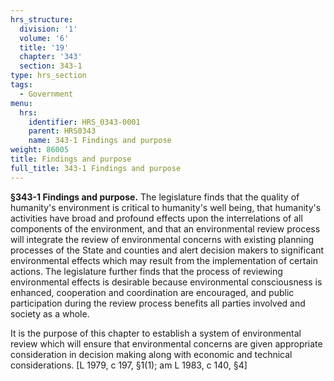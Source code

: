 ```yaml
---
hrs_structure:
  division: '1'
  volume: '6'
  title: '19'
  chapter: '343'
  section: 343-1
type: hrs_section
tags:
  - Government
menu:
  hrs:
    identifier: HRS_0343-0001
    parent: HRS0343
    name: 343-1 Findings and purpose
weight: 86005
title: Findings and purpose
full_title: 343-1 Findings and purpose
---
```

**§343-1 Findings and purpose.** The legislature finds that the quality of humanity's environment is critical to humanity's well being, that humanity's activities have broad and profound effects upon the interrelations of all components of the environment, and that an environmental review process will integrate the review of environmental concerns with existing planning processes of the State and counties and alert decision makers to significant environmental effects which may result from the implementation of certain actions. The legislature further finds that the process of reviewing environmental effects is desirable because environmental consciousness is enhanced, cooperation and coordination are encouraged, and public participation during the review process benefits all parties involved and society as a whole.

It is the purpose of this chapter to establish a system of environmental review which will ensure that environmental concerns are given appropriate consideration in decision making along with economic and technical considerations. [L 1979, c 197, §1(1); am L 1983, c 140, §4]